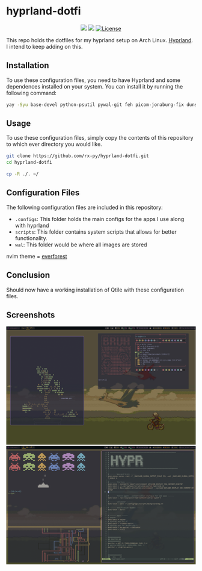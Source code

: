 # hyprland-dotfi


<div  align="center">
  
![](https://img.shields.io/github/stars/jR4dh3y/qtiledots?style=for-the-badge&logo=starship&color=83c5be&logoColor=D9E0EE&labelColor=252733)
![](https://img.shields.io/github/last-commit/jR4dh3y/qtiledots?&style=for-the-badge&color=006d77&logoColor=D9E0EE&labelColor=252733)
<a href="https://github.com/jR4dh3y/qtiledots/blob/main/LICENSE">
<img alt="License" src="https://img.shields.io/github/license/h1tarxeth/Dots?style=for-the-badge&logo=starship&color=1d3557&logoColor=D9E0EE&labelColor=252733" />
</a>
</div>

This repo holds the dotfiles for my hyprland setup on Arch Linux. [Hyprland](https://wiki.hyprland.org/). I intend to keep adding on this.


## Installation

To use these configuration files, you need to have Hyprland and some dependences installed on your system. You can install it by running the following command:

```bash
yay -Syu base-devel python-psutil pywal-git feh picom-jonaburg-fix dunst zsh playerctl brightnessctl kitty neofetch thunar rofi ranger cava pulseaudio alsa-utils neovim vim git ly google-chrome xrander network-manager-applet pavucontrol --noconfirm --needed
```


## Usage

To use these configuration files, simply copy the contents of this repository to which ever directory you would like.


```bash
git clone https://github.com/rx-py/hyprland-dotfi.git 
cd hyprland-dotfi
```

```bash
cp -R ./. ~/
```

## Configuration Files

The following configuration files are included in this repository:

- `.configs`: This folder holds the main configs for the apps I use along with hyprland
- `scripts`: This folder contains system scripts that allows for better functionality.
- `wal`: This folder would be where all images are stored


nvim theme = [everforest](https://github.com/sainnhe/everforest)


## Conclusion

Should now have a working installation of Qtile with these configuration files. 

## Screenshots
![Screenshot](wal/nfscreen.png)
![Screenshot](wal/page1.png)
